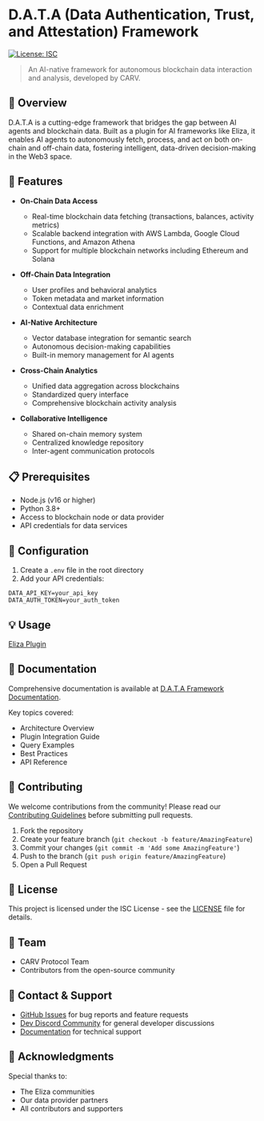 # D.A.T.A (Data Authentication, Trust, and Attestation) Framework

[![License: ISC](https://img.shields.io/badge/License-ISC-blue.svg)](https://opensource.org/licenses/ISC)

> An AI-native framework for autonomous blockchain data interaction and analysis, developed by CARV.

## 🌟 Overview

D.A.T.A is a cutting-edge framework that bridges the gap between AI agents and blockchain data. Built as a plugin for AI frameworks like Eliza, it enables AI agents to autonomously fetch, process, and act on both on-chain and off-chain data, fostering intelligent, data-driven decision-making in the Web3 space.

## 🚀 Features

- **On-Chain Data Access**
  - Real-time blockchain data fetching (transactions, balances, activity metrics)
  - Scalable backend integration with AWS Lambda, Google Cloud Functions, and Amazon Athena
  - Support for multiple blockchain networks including Ethereum and Solana

- **Off-Chain Data Integration**
  - User profiles and behavioral analytics
  - Token metadata and market information
  - Contextual data enrichment

- **AI-Native Architecture**
  - Vector database integration for semantic search
  - Autonomous decision-making capabilities
  - Built-in memory management for AI agents

- **Cross-Chain Analytics**
  - Unified data aggregation across blockchains
  - Standardized query interface
  - Comprehensive blockchain activity analysis

- **Collaborative Intelligence**
  - Shared on-chain memory system
  - Centralized knowledge repository
  - Inter-agent communication protocols

## 📋 Prerequisites

- Node.js (v16 or higher)
- Python 3.8+
- Access to blockchain node or data provider
- API credentials for data services

## 🔧 Configuration

1. Create a `.env` file in the root directory
2. Add your API credentials:
```env
DATA_API_KEY=your_api_key
DATA_AUTH_TOKEN=your_auth_token
```

## 💡 Usage
[Eliza Plugin](/eliza/README.md)

## 📖 Documentation

Comprehensive documentation is available at [D.A.T.A Framework Documentation](https://docs.carv.io/d.a.t.a.-ai-framework/introduction).

Key topics covered:
- Architecture Overview
- Plugin Integration Guide
- Query Examples
- Best Practices
- API Reference

## 🤝 Contributing

We welcome contributions from the community! Please read our [Contributing Guidelines](CONTRIBUTING.md) before submitting pull requests.

1. Fork the repository
2. Create your feature branch (`git checkout -b feature/AmazingFeature`)
3. Commit your changes (`git commit -m 'Add some AmazingFeature'`)
4. Push to the branch (`git push origin feature/AmazingFeature`)
5. Open a Pull Request

## 📄 License

This project is licensed under the ISC License - see the [LICENSE](LICENSE) file for details.

## 👥 Team

- CARV Protocol Team
- Contributors from the open-source community

## 📮 Contact & Support

- [GitHub Issues](https://github.com/carv-protocol/eliza-d.a.t.a/issues) for bug reports and feature requests
- [Dev Discord Community](https://discord.com/invite/fVPc884by4) for general developer discussions
- [Documentation](https://docs.carv.io/d.a.t.a.-ai-framework/introduction) for technical support

## 🙏 Acknowledgments

Special thanks to:
- The Eliza communities
- Our data provider partners
- All contributors and supporters
